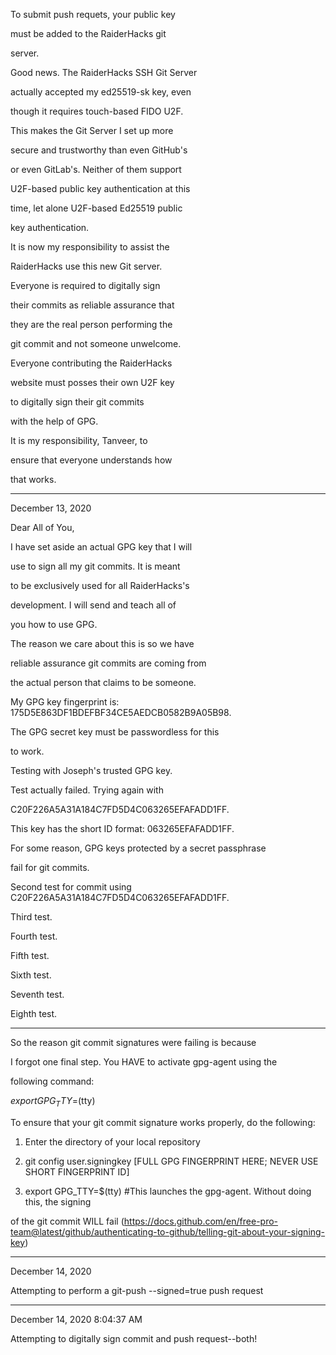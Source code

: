 To submit push requets, your public key

must be added to the RaiderHacks git

server.

Good news. The RaiderHacks SSH Git Server

actually accepted my ed25519-sk key, even

though it requires touch-based FIDO U2F.

This makes the Git Server I set up more

secure and trustworthy than even GitHub's

or even GitLab's. Neither of them support

U2F-based public key authentication at this

time, let alone U2F-based Ed25519 public

key authentication.


It is now my responsibility to assist the

RaiderHacks use this new Git server.

Everyone is required to digitally sign

their commits as reliable assurance that

they are the real person performing the 

git commit and not someone unwelcome.

Everyone contributing the RaiderHacks

website must posses their own U2F key

to digitally sign their git commits

with the help of GPG.

It is my responsibility, Tanveer, to

ensure that everyone understands how

that works.

----------------------------------------------

December 13, 2020

Dear All of You,

I have set aside an actual GPG key that I will

use to sign all my git commits. It is meant

to be exclusively used for all RaiderHacks's

development. I will send and teach all of

you how to use GPG.

The reason we care about this is so we have

reliable assurance git commits are coming from

the actual person that claims to be someone.

My GPG key fingerprint is: 175D5E863DF1BDEFBF34CE5AEDCB0582B9A05B98.

The GPG secret key must be passwordless for this

to work.

Testing with Joseph's trusted GPG key.

Test actually failed. Trying again with

C20F226A5A31A184C7FD5D4C063265EFAFADD1FF.

This key has the short ID format: 063265EFAFADD1FF.

For some reason, GPG keys protected by a secret passphrase

fail for git commits.

Second test for commit using C20F226A5A31A184C7FD5D4C063265EFAFADD1FF.

Third test.

Fourth test.

Fifth test.

Sixth test.

Seventh test.

Eighth test.

----------------------------------------------------------------------

So the reason git commit signatures were failing is because

I forgot one final step. You HAVE to activate gpg-agent using the

following command:

$export GPG_TTY=$(tty)

To ensure that your git commit signature works properly, do the following:

1. Enter the directory of your local repository 

2. git config user.signingkey [FULL GPG FINGERPRINT HERE; NEVER USE SHORT FINGERPRINT ID]

3. export GPG_TTY=$(tty) #This launches the gpg-agent. Without doing this, the signing

of the git commit WILL fail (https://docs.github.com/en/free-pro-team@latest/github/authenticating-to-github/telling-git-about-your-signing-key)

----------------------------------------------------------------------

December 14, 2020

Attempting to perform a git-push --signed=true push request

----------------------------------------------------------------------

December 14, 2020 8:04:37 AM

Attempting to digitally sign commit and push request--both!
